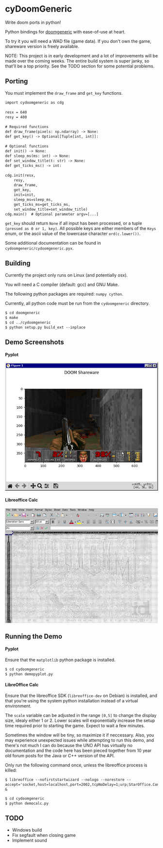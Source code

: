 # cyDoomGeneric

Write doom ports in python!

Python bindings for [doomgeneric](https://github.com/ozkl/doomgeneric) with ease-of-use at heart.

To try it you will need a WAD file (game data). If you don't own the game, shareware version is freely available.

NOTE: This project is in early development and a lot of improvements will be made over the coming weeks. The entire build system is super janky, so that'll be a top priority. See the TODO section for some potential problems.

## Porting

You must implement the `draw_frame` and `get_key` functions.

```
import cydoomgeneric as cdg

resx = 640
resy = 400

# Required functions
def draw_frame(pixels: np.ndarray) -> None:
def get_key() -> Optional[Tuple[int, int]]:

# Optional functions
def init() -> None:
def sleep_ms(ms: int) -> None:
def set_window_title(t: str) -> None:
def get_ticks_ms() -> int:

cdg.init(resx,
    resy,
    draw_frame,
    get_key,
    init=init,
    sleep_ms=sleep_ms,
    get_ticks_ms=get_ticks_ms,
    set_window_title=set_window_title)
cdg.main()  # Optional parameter argv=[...]
```

 `get_key` should return `None` if all input has been processed, or a tuple `(pressed as 0 or 1, key)`. All possible keys are either members of the `Keys` enum, or the ascii value of the lowercase character `ord(c.lower())`.

Some additional documentation can be found in `cydoomgeneric/cydoomgeneric.pyx`.

## Building

Currently the project only runs on Linux (and potentially osx).

You will need a C compiler (default: gcc) and GNU Make.

The following python packages are required: `numpy cython`.

Currently, all python code must be run from the `cydoomgeneric` directory.

```
$ cd doomgeneric
$ make
$ cd ../cydoomgeneric
$ python setup.py build_ext --inplace
```

## Demo Screenshots

#### Pyplot
![pyplot](screenshots/pyplotdoom_1.png)

#### Libreoffice Calc
![calc](screenshots/calcdoom_0.png)

## Running the Demo

#### Pyplot

Ensure that the `matplotlib` python package is installed.

```
$ cd cydoomgeneric
$ python demopyplot.py
```

#### LibreOffice Calc

Ensure that the libreoffice SDK (`libreoffice-dev` on Debian) is installed, and that you're using the system python installation instead of a virtual environment.

The `scale` variable can be adjusted in the range `[0,5]` to change the display size, idealy either 1 or 2. Lower scales will exponentially increase the setup time required prior to starting the game. Expect to wait a few minutes.

Sometimes the window will be tiny, so maximize it if neccessary. Also, you may experience unexpected issues while attempting to run this demo, and there's not much I can do because the UNO API has virtually no documentation and the code here has been pieced together from 10 year old forum posts for the Java or C++ version of the API.

Only run the following command once, unless the libreoffice process is killed:
```
$ libreoffice --nofirststartwizard --nologo --norestore --accept='socket,host=localhost,port=2002,tcpNoDelay=1;urp;StarOffice.ComponentContext' &
```

```
$ cd cydoomgeneric
$ python democalc.py
```

## TODO

- Windows build
- Fix segfault when closing game
- Implement sound
